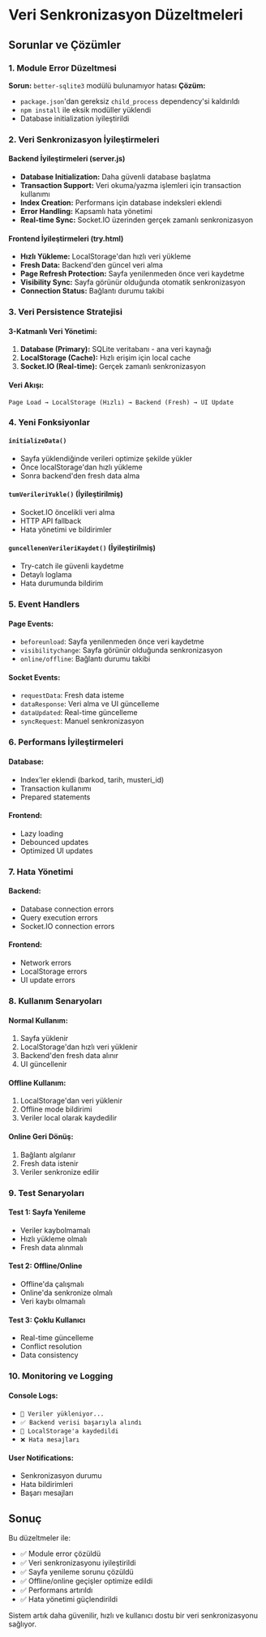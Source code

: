 # Veri Senkronizasyon Düzeltmeleri

## Sorunlar ve Çözümler

### 1. Module Error Düzeltmesi
**Sorun:** `better-sqlite3` modülü bulunamıyor hatası
**Çözüm:**
- `package.json`'dan gereksiz `child_process` dependency'si kaldırıldı
- `npm install` ile eksik modüller yüklendi
- Database initialization iyileştirildi

### 2. Veri Senkronizasyon İyileştirmeleri

#### Backend İyileştirmeleri (server.js)
- **Database Initialization:** Daha güvenli database başlatma
- **Transaction Support:** Veri okuma/yazma işlemleri için transaction kullanımı
- **Index Creation:** Performans için database indeksleri eklendi
- **Error Handling:** Kapsamlı hata yönetimi
- **Real-time Sync:** Socket.IO üzerinden gerçek zamanlı senkronizasyon

#### Frontend İyileştirmeleri (try.html)
- **Hızlı Yükleme:** LocalStorage'dan hızlı veri yükleme
- **Fresh Data:** Backend'den güncel veri alma
- **Page Refresh Protection:** Sayfa yenilenmeden önce veri kaydetme
- **Visibility Sync:** Sayfa görünür olduğunda otomatik senkronizasyon
- **Connection Status:** Bağlantı durumu takibi

### 3. Veri Persistence Stratejisi

#### 3-Katmanlı Veri Yönetimi:
1. **Database (Primary):** SQLite veritabanı - ana veri kaynağı
2. **LocalStorage (Cache):** Hızlı erişim için local cache
3. **Socket.IO (Real-time):** Gerçek zamanlı senkronizasyon

#### Veri Akışı:
```
Page Load → LocalStorage (Hızlı) → Backend (Fresh) → UI Update
```

### 4. Yeni Fonksiyonlar

#### `initializeData()`
- Sayfa yüklendiğinde verileri optimize şekilde yükler
- Önce localStorage'dan hızlı yükleme
- Sonra backend'den fresh data alma

#### `tumVerileriYukle()` (İyileştirilmiş)
- Socket.IO öncelikli veri alma
- HTTP API fallback
- Hata yönetimi ve bildirimler

#### `guncellenenVerileriKaydet()` (İyileştirilmiş)
- Try-catch ile güvenli kaydetme
- Detaylı loglama
- Hata durumunda bildirim

### 5. Event Handlers

#### Page Events:
- `beforeunload`: Sayfa yenilenmeden önce veri kaydetme
- `visibilitychange`: Sayfa görünür olduğunda senkronizasyon
- `online/offline`: Bağlantı durumu takibi

#### Socket Events:
- `requestData`: Fresh data isteme
- `dataResponse`: Veri alma ve UI güncelleme
- `dataUpdated`: Real-time güncelleme
- `syncRequest`: Manuel senkronizasyon

### 6. Performans İyileştirmeleri

#### Database:
- Index'ler eklendi (barkod, tarih, musteri_id)
- Transaction kullanımı
- Prepared statements

#### Frontend:
- Lazy loading
- Debounced updates
- Optimized UI updates

### 7. Hata Yönetimi

#### Backend:
- Database connection errors
- Query execution errors
- Socket.IO connection errors

#### Frontend:
- Network errors
- LocalStorage errors
- UI update errors

### 8. Kullanım Senaryoları

#### Normal Kullanım:
1. Sayfa yüklenir
2. LocalStorage'dan hızlı veri yüklenir
3. Backend'den fresh data alınır
4. UI güncellenir

#### Offline Kullanım:
1. LocalStorage'dan veri yüklenir
2. Offline mode bildirimi
3. Veriler local olarak kaydedilir

#### Online Geri Dönüş:
1. Bağlantı algılanır
2. Fresh data istenir
3. Veriler senkronize edilir

### 9. Test Senaryoları

#### Test 1: Sayfa Yenileme
- Veriler kaybolmamalı
- Hızlı yükleme olmalı
- Fresh data alınmalı

#### Test 2: Offline/Online
- Offline'da çalışmalı
- Online'da senkronize olmalı
- Veri kaybı olmamalı

#### Test 3: Çoklu Kullanıcı
- Real-time güncelleme
- Conflict resolution
- Data consistency

### 10. Monitoring ve Logging

#### Console Logs:
- `🔄 Veriler yükleniyor...`
- `✅ Backend verisi başarıyla alındı`
- `💾 LocalStorage'a kaydedildi`
- `❌ Hata mesajları`

#### User Notifications:
- Senkronizasyon durumu
- Hata bildirimleri
- Başarı mesajları

## Sonuç

Bu düzeltmeler ile:
- ✅ Module error çözüldü
- ✅ Veri senkronizasyonu iyileştirildi
- ✅ Sayfa yenileme sorunu çözüldü
- ✅ Offline/online geçişler optimize edildi
- ✅ Performans artırıldı
- ✅ Hata yönetimi güçlendirildi

Sistem artık daha güvenilir, hızlı ve kullanıcı dostu bir veri senkronizasyonu sağlıyor.